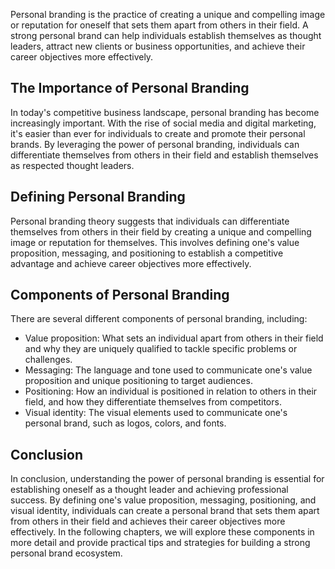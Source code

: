 
Personal branding is the practice of creating a unique and compelling image or reputation for oneself that sets them apart from others in their field. A strong personal brand can help individuals establish themselves as thought leaders, attract new clients or business opportunities, and achieve their career objectives more effectively.

The Importance of Personal Branding
-----------------------------------

In today's competitive business landscape, personal branding has become increasingly important. With the rise of social media and digital marketing, it's easier than ever for individuals to create and promote their personal brands. By leveraging the power of personal branding, individuals can differentiate themselves from others in their field and establish themselves as respected thought leaders.

Defining Personal Branding
--------------------------

Personal branding theory suggests that individuals can differentiate themselves from others in their field by creating a unique and compelling image or reputation for themselves. This involves defining one's value proposition, messaging, and positioning to establish a competitive advantage and achieve career objectives more effectively.

Components of Personal Branding
-------------------------------

There are several different components of personal branding, including:

* Value proposition: What sets an individual apart from others in their field and why they are uniquely qualified to tackle specific problems or challenges.
* Messaging: The language and tone used to communicate one's value proposition and unique positioning to target audiences.
* Positioning: How an individual is positioned in relation to others in their field, and how they differentiate themselves from competitors.
* Visual identity: The visual elements used to communicate one's personal brand, such as logos, colors, and fonts.

Conclusion
----------

In conclusion, understanding the power of personal branding is essential for establishing oneself as a thought leader and achieving professional success. By defining one's value proposition, messaging, positioning, and visual identity, individuals can create a personal brand that sets them apart from others in their field and achieves their career objectives more effectively. In the following chapters, we will explore these components in more detail and provide practical tips and strategies for building a strong personal brand ecosystem.
